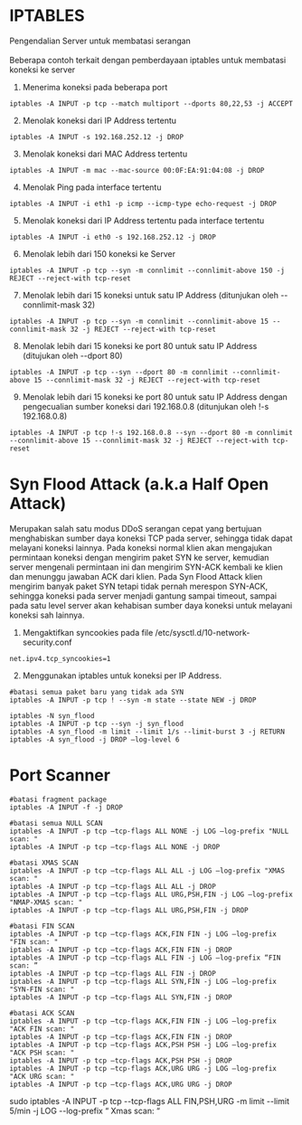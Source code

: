 # IPTABLES
Pengendalian Server untuk membatasi serangan<br>
<br>
Beberapa contoh terkait dengan pemberdayaan iptables untuk membatasi koneksi ke server<br>
1. Menerima koneksi pada beberapa port
```
iptables -A INPUT -p tcp --match multiport --dports 80,22,53 -j ACCEPT
```
2. Menolak koneksi dari IP Address tertentu
```
iptables -A INPUT -s 192.168.252.12 -j DROP
```
3. Menolak koneksi dari MAC Address tertentu
```
iptables -A INPUT -m mac --mac-source 00:0F:EA:91:04:08 -j DROP
```
4. Menolak Ping pada interface tertentu
```
iptables -A INPUT -i eth1 -p icmp --icmp-type echo-request -j DROP
```
5. Menolak koneksi dari IP Address tertentu pada interface tertentu
```
iptables -A INPUT -i eth0 -s 192.168.252.12 -j DROP
```
6. Menolak lebih dari 150 koneksi ke Server
```
iptables -A INPUT -p tcp --syn -m connlimit --connlimit-above 150 -j REJECT --reject-with tcp-reset
```
7. Menolak lebih dari 15 koneksi untuk satu IP Address (ditunjukan oleh --connlimit-mask 32)
```
iptables -A INPUT -p tcp --syn -m connlimit --connlimit-above 15 --connlimit-mask 32 -j REJECT --reject-with tcp-reset
```
8. Menolak lebih dari 15 koneksi ke port 80 untuk satu IP Address (ditujukan oleh --dport 80)
```
iptables -A INPUT -p tcp --syn --dport 80 -m connlimit --connlimit-above 15 --connlimit-mask 32 -j REJECT --reject-with tcp-reset
```
9. Menolak lebih dari 15 koneksi ke port 80 untuk satu IP Address dengan pengecualian sumber koneksi dari 192.168.0.8 (ditunjukan oleh !-s 192.168.0.8)
```
iptables -A INPUT -p tcp !-s 192.168.0.8 --syn --dport 80 -m connlimit --connlimit-above 15 --connlimit-mask 32 -j REJECT --reject-with tcp-reset
```
# Syn Flood Attack (a.k.a Half Open Attack)
Merupakan salah satu modus DDoS serangan cepat yang bertujuan menghabiskan sumber daya koneksi TCP pada server, sehingga tidak dapat melayani koneksi lainnya. Pada koneksi normal klien akan mengajukan permintaan koneksi dengan mengirim paket SYN ke server, kemudian server mengenali permintaan ini dan mengirim SYN-ACK kembali ke klien dan menunggu jawaban ACK dari klien. Pada Syn Flood Attack klien mengirim banyak paket SYN tetapi tidak pernah merespon SYN-ACK, sehingga koneksi pada server menjadi gantung sampai timeout, sampai pada satu level server akan kehabisan sumber daya koneksi untuk melayani koneksi sah lainnya.<br>
1. Mengaktifkan syncookies pada file /etc/sysctl.d/10-network-security.conf
```
net.ipv4.tcp_syncookies=1
```
2. Menggunakan iptables untuk koneksi per IP Address.
```
#batasi semua paket baru yang tidak ada SYN
iptables -A INPUT -p tcp ! --syn -m state --state NEW -j DROP

iptables -N syn_flood
iptables -A INPUT -p tcp --syn -j syn_flood
iptables -A syn_flood -m limit --limit 1/s --limit-burst 3 -j RETURN
iptables -A syn_flood -j DROP –log-level 6
```
# Port Scanner
```
#batasi fragment package
iptables -A INPUT -f -j DROP

#batasi semua NULL SCAN
iptables -A INPUT -p tcp –tcp-flags ALL NONE -j LOG –log-prefix "NULL scan: "
iptables -A INPUT -p tcp –tcp-flags ALL NONE -j DROP

#batasi XMAS SCAN
iptables -A INPUT -p tcp –tcp-flags ALL ALL -j LOG –log-prefix "XMAS scan: "
iptables -A INPUT -p tcp –tcp-flags ALL ALL -j DROP
iptables -A INPUT -p tcp –tcp-flags ALL URG,PSH,FIN -j LOG –log-prefix "NMAP-XMAS scan: "
iptables -A INPUT -p tcp –tcp-flags ALL URG,PSH,FIN -j DROP

#batasi FIN SCAN
iptables -A INPUT -p tcp –tcp-flags ACK,FIN FIN -j LOG –log-prefix "FIN scan: "
iptables -A INPUT -p tcp –tcp-flags ACK,FIN FIN -j DROP
iptables -A INPUT -p tcp –tcp-flags ALL FIN -j LOG –log-prefix “FIN scan: ”
iptables -A INPUT -p tcp –tcp-flags ALL FIN -j DROP
iptables -A INPUT -p tcp –tcp-flags ALL SYN,FIN -j LOG –log-prefix "SYN-FIN scan: "
iptables -A INPUT -p tcp –tcp-flags ALL SYN,FIN -j DROP

#batasi ACK SCAN
iptables -A INPUT -p tcp –tcp-flags ACK,FIN FIN -j LOG –log-prefix "ACK FIN scan: "
iptables -A INPUT -p tcp –tcp-flags ACK,FIN FIN -j DROP
iptables -A INPUT -p tcp –tcp-flags ACK,PSH PSH -j LOG –log-prefix "ACK PSH scan: "
iptables -A INPUT -p tcp –tcp-flags ACK,PSH PSH -j DROP
iptables -A INPUT -p tcp –tcp-flags ACK,URG URG -j LOG –log-prefix "ACK URG scan: "
iptables -A INPUT -p tcp –tcp-flags ACK,URG URG -j DROP
```

sudo iptables -A INPUT -p tcp --tcp-flags ALL FIN,PSH,URG -m limit --limit 5/min -j LOG --log-prefix “<IPT> Xmas scan: “
